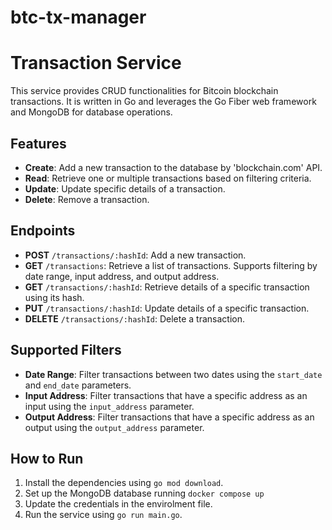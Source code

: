 # btc-tx-manager

# Transaction Service

This service provides CRUD functionalities for Bitcoin blockchain transactions. It is written in Go and leverages the Go Fiber web framework and MongoDB for database operations.

## Features

- **Create**: Add a new transaction to the database by 'blockchain.com' API.
- **Read**: Retrieve one or multiple transactions based on filtering criteria.
- **Update**: Update specific details of a transaction.
- **Delete**: Remove a transaction.

## Endpoints

- **POST** `/transactions/:hashId`: Add a new transaction.
- **GET** `/transactions`: Retrieve a list of transactions. Supports filtering by date range, input address, and output address.
- **GET** `/transactions/:hashId`: Retrieve details of a specific transaction using its hash.
- **PUT** `/transactions/:hashId`: Update details of a specific transaction.
- **DELETE** `/transactions/:hashId`: Delete a transaction.

## Supported Filters

- **Date Range**: Filter transactions between two dates using the `start_date` and `end_date` parameters.
- **Input Address**: Filter transactions that have a specific address as an input using the `input_address` parameter.
- **Output Address**: Filter transactions that have a specific address as an output using the `output_address` parameter.

## How to Run

1. Install the dependencies using `go mod download`.
2. Set up the MongoDB database running `docker compose up`
3. Update the credentials in the envirolment file.
4. Run the service using `go run main.go`.
